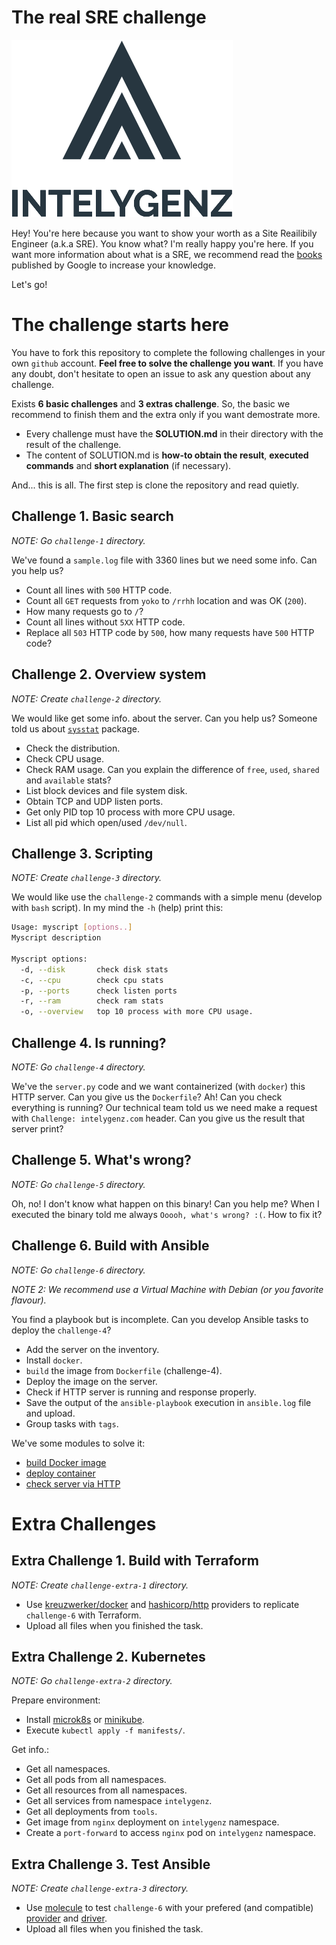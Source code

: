 # The real SRE challenge

![Intelygenz](./igz-logo.png)

Hey! You're here because you want to show your worth as a Site Reailibily Engineer (a.k.a SRE). You know what? I'm really happy you're here. If you want more information about what is a SRE, we recommend read the [books](https://sre.google/books/) published by Google to increase your knowledge.

Let's go!

# The challenge starts here

You have to fork this repository to complete the following challenges in your own `github` account. **Feel free to solve the challenge you want**. If you have any doubt, don't hesitate to open an issue to ask any question about any challenge.

Exists **6 basic challenges** and **3 extras challenge**. So, the basic we recommend to finish them and the extra only if you want demostrate more.

* Every challenge must have the **SOLUTION.md** in their directory with the result of the challenge.
* The content of SOLUTION.md is **how-to obtain the result**, **executed commands** and **short explanation** (if necessary).

And... this is all. The first step is clone the repository and read quietly.

## Challenge 1. Basic search

*NOTE: Go `challenge-1` directory.*

We've found a `sample.log` file with 3360 lines but we need some info. Can you help us?

* Count all lines with `500` HTTP code.
* Count all `GET` requests from `yoko` to `/rrhh` location and was OK (`200`).
* How many requests go to `/`?
* Count all lines without `5XX` HTTP code.
* Replace all `503` HTTP code by `500`, how many requests have `500` HTTP code?

## Challenge 2. Overview system

*NOTE: Create `challenge-2` directory.*

We would like get some info. about the server. Can you help us? Someone told us about [`sysstat`](http://sebastien.godard.pagesperso-orange.fr/) package.

* Check the distribution.
* Check CPU usage.
* Check RAM usage. Can you explain the difference of `free`, `used`, `shared` and `available` stats?
* List block devices and file system disk.
* Obtain TCP and UDP listen ports.
* Get only PID top 10 process with more CPU usage.
* List all pid which open/used `/dev/null`.

## Challenge 3. Scripting

*NOTE: Create `challenge-3` directory.*

We would like use the `challenge-2` commands with a simple menu (develop with `bash` script). In my mind the `-h` (help) print this:

```bash
Usage: myscript [options..]
Myscript description

Myscript options:
  -d, --disk       check disk stats
  -c, --cpu        check cpu stats
  -p, --ports      check listen ports
  -r, --ram        check ram stats
  -o, --overview   top 10 process with more CPU usage.
```

## Challenge 4. Is running?

*NOTE: Go `challenge-4` directory.*

We've the `server.py` code and we want containerized (with `docker`) this HTTP server. Can you give us the `Dockerfile`? Ah! Can you check everything is running? Our technical team told us we need make a request with `Challenge: intelygenz.com` header. Can you give us the result that server print?

## Challenge 5. What's wrong?

*NOTE: Go `challenge-5` directory.*

Oh, no! I don't know what happen on this binary! Can you help me? When I executed the binary told me always `Ooooh, what's wrong? :(`. How to fix it?

## Challenge 6. Build with Ansible

*NOTE: Go `challenge-6` directory.*

*NOTE 2: We recommend use a Virtual Machine with Debian (or you favorite flavour).*

You find a playbook but is incomplete. Can you develop Ansible tasks to deploy the `challenge-4`?

* Add the server on the inventory.
* Install `docker`.
* `build` the image from `Dockerfile` (challenge-4).
* Deploy the image on the server.
* Check if HTTP server is running and response properly.
* Save the output of the `ansible-playbook` execution in `ansible.log` file and upload.
* Group tasks with `tags`.

We've some modules to solve it:

* [build Docker image](https://docs.ansible.com/ansible/latest/collections/community/docker/docker_image_module.html)
* [deploy container](https://docs.ansible.com/ansible/latest/collections/community/docker/docker_container_module.html)
* [check server via HTTP](https://docs.ansible.com/ansible/latest/collections/ansible/builtin/uri_module.html)

# Extra Challenges

## Extra Challenge 1. Build with Terraform

*NOTE: Create `challenge-extra-1` directory.*

* Use [kreuzwerker/docker](https://registry.terraform.io/providers/kreuzwerker/docker/latest/docs) and [hashicorp/http](https://registry.terraform.io/providers/hashicorp/http/latest/docs/data-sources/http) providers to replicate `challenge-6` with Terraform.
* Upload all files when you finished the task.

## Extra Challenge 2. Kubernetes

*NOTE: Go `challenge-extra-2` directory.*

Prepare environment:

* Install [microk8s](https://microk8s.io/) or [minikube](https://minikube.sigs.k8s.io/docs/start/).
* Execute `kubectl apply -f manifests/`.

Get info.:

* Get all namespaces.
* Get all pods from all namespaces.
* Get all resources from all namespaces.
* Get all services from namespace `intelygenz`.
* Get all deployments from `tools`.
* Get image from `nginx` deployment on `intelygenz` namespace.
* Create a `port-forward` to access `nginx` pod on `intelygenz` namespace.

## Extra Challenge 3. Test Ansible

*NOTE: Create `challenge-extra-3` directory.*

* Use [molecule](https://molecule.readthedocs.io/en/latest/) to test `challenge-6` with your prefered (and compatible) [provider](https://molecule.readthedocs.io/en/stable-1.9/#provider) and [driver](https://molecule.readthedocs.io/en/stable-1.9/#driver).
* Upload all files when you finished the task.